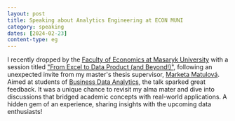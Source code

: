 ```yaml
---
layout: post
title: Speaking about Analytics Engineering at ECON MUNI
category: speaking
dates: [2024-02-23]
content-type: eg
---
```


I recently dropped by the [Faculty of Economics at Masaryk University](https://www.econ.muni.cz/en) with a session titled ["From Excel to Data Product (and Beyond!)"](https://docs.google.com/presentation/d/13XNHoZE3eQVs_qsosh9Ywcg-13vx0GnzNjckXm7sjno/edit?usp=sharing), following an unexpected invite from my master's thesis supervisor, [Marketa Matulová](https://www.muni.cz/en/people/8987). Aimed at students of [Business Data Analytics](https://www.econ.muni.cz/pro-uchazece/bakalarske-studium/26416-analytika-byznysovych-dat), the talk sparked great feedback. It was a unique chance to revisit my alma mater and dive into discussions that bridged academic concepts with real-world applications. A hidden gem of an experience, sharing insights with the upcoming data enthusiasts!
